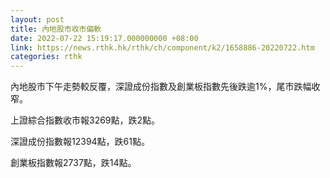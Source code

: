 ```yaml
---
layout: post
title: 內地股市收市偏軟
date: 2022-07-22 15:19:17.000000000 +08:00
link: https://news.rthk.hk/rthk/ch/component/k2/1658886-20220722.htm
categories: rthk
---
```


內地股市下午走勢較反覆，深證成份指數及創業板指數先後跌逾1%，尾市跌幅收窄。

上證綜合指數收市報3269點，跌2點。

深證成份指數報12394點，跌61點。

創業板指數報2737點，跌14點。
